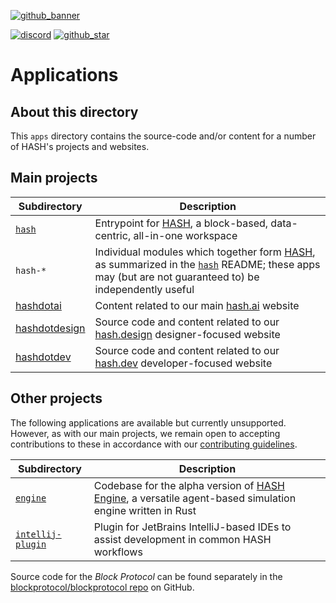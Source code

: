[blockprotocol/blockprotocol repo]: https://github.com/blockprotocol/blockprotocol
[contributing guidelines]: https://github.com/hashintel/hash/blob/main/.github/CONTRIBUTING.md
[discord]: https://hash.ai/discord?utm_medium=organic&utm_source=github_readme_hash-repo_apps
[github_banner]: https://hash.dev/?utm_medium=organic&utm_source=github_readme_hash-repo_apps
[github_star]: https://github.com/hashintel/hash/tree/main/apps#
[hash]: https://hash.ai/platform/hash?utm_medium=organic&utm_source=github_readme_hash-repo_apps
[hash engine]: https://hash.ai/platform/engine?utm_medium=organic&utm_source=github_readme_hash-repo_apps
[hash.ai]: https://hash.ai/?utm_medium=organic&utm_source=github_readme_hash-repo_apps
[hash.design]: https://hash.design/?utm_medium=organic&utm_source=github_readme_hash-repo_apps
[hash.dev]: https://hash.dev/?utm_medium=organic&utm_source=github_readme_hash-repo_apps

[![github_banner](https://hash.ai/cdn-cgi/imagedelivery/EipKtqu98OotgfhvKf6Eew/01e2b813-d046-4b70-cc4e-eb2f1ead6900/github)][github_banner]

[![discord](https://img.shields.io/discord/840573247803097118)][discord] [![github_star](https://img.shields.io/github/stars/hashintel/hash?label=Star%20on%20GitHub&style=social)][github_star]

# Applications

## About this directory

This `apps` directory contains the source-code and/or content for a number of HASH's projects and websites.

## Main projects

| Subdirectory                   | Description                                                                                                                                                   |
| ------------------------------ | ------------------------------------------------------------------------------------------------------------------------------------------------------------- |
| [`hash`](hash)                 | Entrypoint for [HASH], a block-based, data-centric, all-in-one workspace                                                                                      |
| `hash-*`                       | Individual modules which together form [HASH], as summarized in the [`hash`](hash) README; these apps may (but are not guaranteed to) be independently useful |
| [hashdotai](hashdotai)         | Content related to our main [hash.ai] website                                                                                                                 |
| [hashdotdesign](hashdotdesign) | Source code and content related to our [hash.design] designer-focused website                                                                                 |
| [hashdotdev](hashdotdev)       | Source code and content related to our [hash.dev] developer-focused website                                                                                   |

## Other projects

The following applications are available but currently unsupported. However, as with our main projects, we remain open to accepting contributions to these in accordance with our [contributing guidelines].

| Subdirectory       | Description                                                                                                |
| ------------------ | ---------------------------------------------------------------------------------------------------------- |
| [`engine`](engine) | Codebase for the alpha version of [HASH Engine], a versatile agent-based simulation engine written in Rust |
| [`intellij-plugin`](intellij-plugin) | Plugin for JetBrains IntelliJ-based IDEs to assist development in common HASH workflows  |

Source code for the _Block Protocol_ can be found separately in the [blockprotocol/blockprotocol repo] on GitHub.
